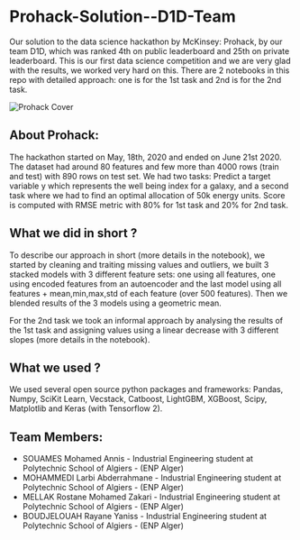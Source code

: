# Prohack-Solution--D1D-Team
Our solution to the data science hackathon by McKinsey: Prohack, by our team D1D, which was ranked 4th on public leaderboard and 25th on private leaderboard. This is our first data science competition and we are very glad with the results, we worked very hard on this.
There are 2 notebooks in this repo with detailed approach: one is for the 1st task and 2nd is for the 2nd task.

![Prohack Cover](https://i.imgur.com/9Vji9vf.png)

## About Prohack:

The hackathon started on May, 18th, 2020 and ended on June 21st 2020. The dataset had around 80 features and few more than 4000 rows (train and test) with 890 rows on test set. 
We had two tasks: Predict a target variable y which represents the well being index for a galaxy, and a second task where we had to find an optimal allocation of 50k energy units. Score is computed with RMSE metric with 80% for 1st task and 20% for 2nd task.

## What we did in short ? 

To describe our approach in short (more details in the notebook), we started by cleaning and traiting missing values and outliers, we built 3 stacked models with 3 different feature sets: one using all features, one using encoded features from an autoencoder and the last model using all features + mean,min,max,std of each feature (over 500 features). Then we blended results of the 3 models using a geometric mean.

For the 2nd task we took an informal approach by analysing the results of the 1st task and assigning values using a linear decrease with 3 different slopes (more details in the notebook).

## What we used ?

We used several open source python packages and frameworks: Pandas, Numpy, SciKit Learn, Vecstack, Catboost, LightGBM, XGBoost, Scipy, Matplotlib and Keras (with Tensorflow 2).

## Team Members:

- SOUAMES Mohamed Annis - Industrial Engineering student at Polytechnic School of Algiers - (ENP Alger)
- MOHAMMEDI Larbi Abderrahmane - Industrial Engineering student at Polytechnic School of Algiers - (ENP Alger)
- MELLAK Rostane Mohamed Zakari   - Industrial Engineering student at Polytechnic School of Algiers - (ENP Alger)
- BOUDJELOUAH Rayane Yaniss - Industrial Engineering student at Polytechnic School of Algiers - (ENP Alger)
